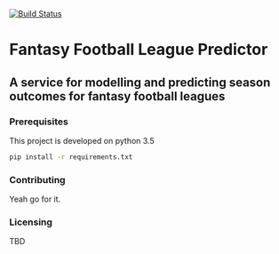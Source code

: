 [![Build Status](https://travis-ci.org/doneel/ffl-predictor.svg?branch=master)](https://travis-ci.org/doneel/ffl-predictor)

# Fantasy Football League Predictor
## A service for modelling and predicting season outcomes for fantasy football leagues

### Prerequisites
This project is developed on python 3.5
```bash
pip install -r requirements.txt
```

### Contributing
Yeah go for it.

### Licensing
TBD

